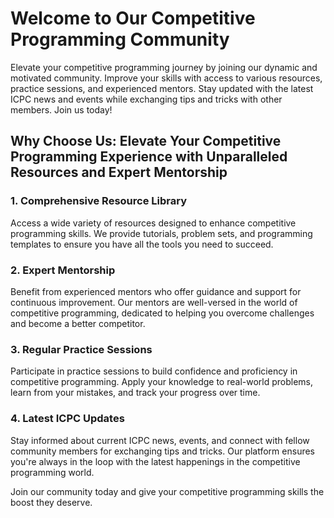 # Welcome to Our Competitive Programming Community

Elevate your competitive programming journey by joining our dynamic and motivated community. Improve your skills with access to various resources, practice sessions, and experienced mentors. Stay updated with the latest ICPC news and events while exchanging tips and tricks with other members. Join us today!

## Why Choose Us: Elevate Your Competitive Programming Experience with Unparalleled Resources and Expert Mentorship

### 1. Comprehensive Resource Library

Access a wide variety of resources designed to enhance competitive programming skills. We provide tutorials, problem sets, and programming templates to ensure you have all the tools you need to succeed.

### 2. Expert Mentorship

Benefit from experienced mentors who offer guidance and support for continuous improvement. Our mentors are well-versed in the world of competitive programming, dedicated to helping you overcome challenges and become a better competitor.

### 3. Regular Practice Sessions

Participate in practice sessions to build confidence and proficiency in competitive programming. Apply your knowledge to real-world problems, learn from your mistakes, and track your progress over time.

### 4. Latest ICPC Updates

Stay informed about current ICPC news, events, and connect with fellow community members for exchanging tips and tricks. Our platform ensures you're always in the loop with the latest happenings in the competitive programming world.

Join our community today and give your competitive programming skills the boost they deserve.
